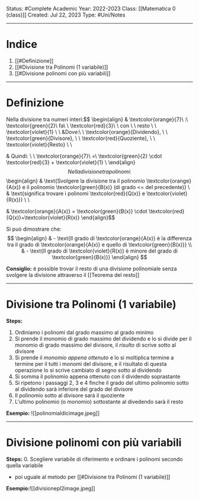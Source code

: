 Status: #Complete
Academic Year: 2022-2023
Class: [[Matematica 0 (class)]]
Created: Jul 22, 2023
Type: #Uni/Notes 

---
# Indice
1. [[#Definizione]]
2. [[#Divisione tra Polinomi (1 variabile)]]
3. [[#Divisione polinomi con più variabili]]

---
# Definizione
Nella divisione tra numeri interi:$$
\begin{align}
& \textcolor{orange}{7}\ :\ \textcolor{green}{2}\ fa\ \ \textcolor{red}{3}\ \ con \ \ resto \ \ \textcolor{violet}{1}    \\
\\ 
&Dove:\ \  \textcolor{orange}{Dividendo}, \ \ \textcolor{green}{Divisore}, \ \ \textcolor{red}{Quoziente}, \ \ \textcolor{violet}{Resto}  \\ \\

& Quindi: \ \  \textcolor{orange}{7}\ =\ \textcolor{green}{2} \cdot \textcolor{red}{3} + \textcolor{violet}{1} \\
\end{align}
$$
Nella divisione tra polinomi: 
$$\begin{align}
& \text{Svolgere la divisione tra il polinomio \textcolor{orange}{A(x)} e il polinomio \textcolor{green}{B(x)} (di grado <= del precedente)} \\ 
& \text{significa trovare i polinomi \textcolor{red}{Q(x)} e \textcolor{violet}{R(x)}}  \\ \\

& \textcolor{orange}{A(x)} = \textcolor{green}{B(x)} \cdot \textcolor{red}{Q(x)}+\textcolor{violet}{R(x)}
\end{align}$$

Si può dimostrare che:
$$
\begin{align}
& - \text{Il grado di \textcolor{orange}{A(x)} è la differenza tra il grado di \textcolor{orange}{A(x)} e quello di \textcolor{green}{B(x)}}  \\
& -  \text{Il grado di \textcolor{violet}{R(x)} è minore del grado di \textcolor{green}{B(x)}}
\end{align}
$$

**Consiglio:** é possible trovar il resto di una divisione polinomiale senza svolgere la divisione attraverso il [[Teorema del resto]]

---
# Divisione tra Polinomi  (1 variabile)
**Steps:**
1. Ordiniamo i polinomi dal grado massimo al grado minimo
2. Si prende il monomio di grado massimo del dividendo e lo si divide per il monomio di grado massimo del divisore, il *risulto* di scrive sotto al divisore
3. Si prende il *monomio appena ottenuto* e lo si moltiplica termine a termine per il tutti i monomi del divisore, e il risultato di questa operazione lo si scrive cambiato di segno sotto al dividendo
4. Si somma il polinomio appena ottenuto con il dividendo soprastante
5. Si ripetono i passaggi 2, 3 e 4 finche il grado del ultimo polinomio sotto al dividendo sarà inferiore del grado del divisore 
6. Il polinomio sotto al divisore sarà il quoziente
7. L'ultimo polinomio (o monomio) sottostante al divedendo sarà il resto

**Esempio:**
![[polinomialdicimage.jpeg]]

---
# Divisione polinomi con più variabili
**Steps:**
0. Scegliere variabile di riferimento e ordinare i polinomi secondo quella variabile
- poi uguale al metodo per [[#Divisione tra Polinomi (1 variabile)]]

**Esempio:**![[divisionepl2image.jpeg]]